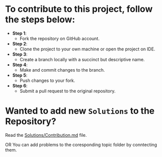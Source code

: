 # To contribute to this project, follow the steps below:

- **Step 1**:
  - Fork the repository on GitHub account.
- **Step 2**:
  - Clone the project to your own machine or open the project on IDE.
- **Step 3**:
  - Create a branch locally with a succinct but descriptive name.
- **Step 4**:
  - Make and commit changes to the branch.
- **Step 5**:
  - Push changes to your fork.
- **Step 6**:
  - Submit a pull request to the original repository.

# Wanted to add new `Solutions` to the Repository?

Read the [Solutions/Contribution.md](/Solutions/CONTRIBUTION.md) file.

OR You can add problems to the coresponding topic folder by conntecting them.
